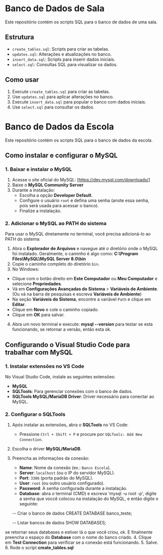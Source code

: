# Banco de Dados de Sala

Este repositório contém os scripts SQL para o banco de dados de uma sala.

## Estrutura

- `create_tables.sql`: Scripts para criar as tabelas.
- `updates.sql`: Alterações e atualizações no banco.
- `insert_data.sql`: Scripts para inserir dados iniciais.
- `select.sql`: Consultas SQL para visualizar os dados.


## Como usar

1. Execute `create_tables.sql` para criar as tabelas.
2. Use `updates.sql` para aplicar alterações no banco.
3. Execute `insert_data.sql` para popular o banco com dados iniciais.
4. Use `select.sql` para consultar os dados.

# Banco de Dados da Escola

Este repositório contém os scripts SQL para o banco de dados da escola.



## Como instalar e configurar o MySQL

### 1. Baixar e instalar o MySQL
1. Acesse o site oficial do MySQL: [https://dev.mysql.com/downloads/]
2. Baixe o **MySQL Community Server**
3. Durante a instalação:
   - Escolha a opção **Developer Default**.
   - Configure o usuário `root` e defina uma senha (anote essa senha, pois será usada para acessar o banco).
   - Finalize a instalação.

### 2. Adicionar o MySQL ao PATH do sistema
Para usar o MySQL diretamente no terminal, você precisa adicioná-lo ao PATH do sistema:

1. Abra o **Explorador de Arquivos** e navegue até o diretório onde o MySQL foi instalado. Geralmente, o caminho é algo como: **C:\Program Files\MySQL\MySQL Server 8.0\bin**
2. Copie o caminho completo do diretório `bin`.
3. No Windows:
- Clique com o botão direito em **Este Computador** ou **Meu Computador** e selecione **Propriedades**.
- Vá em **Configurações Avançadas do Sistema** > **Variáveis de Ambiente**. (Ou vá na barra de pesquisas e escreva **Variáveis de Ambiente**)
- Na seção **Variáveis do Sistema**, encontre a variável `Path` e clique em **Editar**.
- Clique em **Novo** e cole o caminho copiado.
- Clique em **OK** para salvar.
4. Abra um novo terminal e execute: **mysql --version** para testar se esta funcionando, se retornar a versão, então esta ok.

## Configurando o Visual Studio Code para trabalhar com MySQL

### 1. Instalar extensões no VS Code
No Visual Studio Code, instale as seguintes extensões:

- **MySQL**
- **SQLTools**: Para gerenciar conexões com o banco de dados.
- **SQLTools MySQL/MariaDB Driver**: Driver necessário para conectar ao MySQL.

### 2. Configurar o SQLTools
1. Após instalar as extensões, abra o **SQLTools** no VS Code:
   - Pressione `Ctrl + Shift + P` e procure por `SQLTools: Add New Connection`.
2. Escolha o driver **MySQL/MariaDB**.
3. Preencha as informações da conexão:
   - **Name**: Nome da conexão (ex.: `Banco Escola`).
   - **Server**: `localhost` (ou o IP do servidor MySQL).
   - **Port**: `3306` (porta padrão do MySQL).
   - **User**: `root` (ou outro usuário configurado).
   - **Password**: A senha configurada durante a instalação.
   - **Database**: abra o terminal (CMD) e escreva 'mysql -u root -p', digite a senha que voccê colocou na instalação do MySQL, e então digite o seguinte:

   -- Criar o banco de dados
   CREATE DATABASE banco_teste;

   -- Listar bancos de dados
   SHOW DATABASES;

se retornar seus databases e estiver lá o que você criou, ok. E finalmente preencha o espaço do **Database** com o nome do banco criado.
4. Clique em **Test Connection** para verificar se a conexão está funcionando.
5. Salve.
6. Rode o script **create_tables.sql**